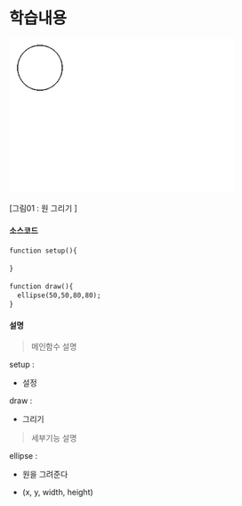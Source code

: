 # 학습내용

![](https://raw.githubusercontent.com/wonsama/p5js_tutorial/master/tutorials/180712_first_sketch/img01.png)

[그림01 : 원 그리기 ]

#### 소스코드

```
function setup(){
  
}

function draw(){
  ellipse(50,50,80,80); 
}
```

#### 설명

> 메인함수 설명 

setup : 

* 설정

draw : 

* 그리기

> 세부기능 설명

ellipse : 

* 원을 그려준다

* (x, y, width, height)

